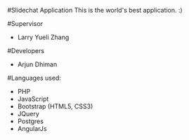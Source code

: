 #Slidechat Application
This is the world's best application. :)

#Supervisor
- Larry Yueli Zhang

#Developers
- Arjun Dhiman

#Languages used:
- PHP
- JavaScript
- Bootstrap (HTML5, CSS3)
- JQuery
- Postgres
- AngularJs